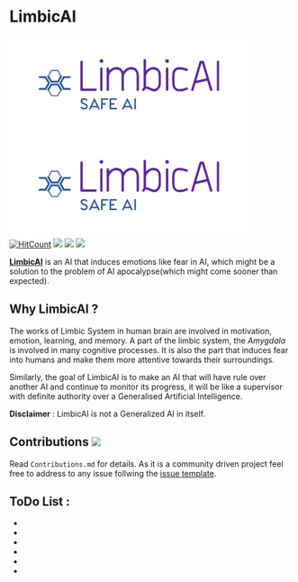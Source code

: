 # LimbicAI 
![ico](/static/images/Limbic.PNG)
![logo](https://github.com/ASH1998/LymbAI/blob/master/static/images/Limbic.PNG)
[![HitCount](http://hits.dwyl.io/ASH1998/LimbicAI.svg)](https://github.com/ASH1998) ![](https://img.shields.io/badge/version-0.1-blue.svg)  ![](https://img.shields.io/badge/gitter-join-yellow.svg)  [![](https://img.shields.io/badge/issues-solve%20%3F-red.svg)](https://github.com/ASH1998/LymbAI/tree/master/.github/ISSUE_TEMPLATE)


[**LimbicAI**](https://github.com/ASH1998/LymbAI) is an AI that induces emotions like fear in AI, which might be a solution to the problem of AI apocalypse(which might come sooner than expected).

## Why LimbicAI ?

The works of Limbic System in human brain are involved in motivation, emotion, learning, and memory. A part of the limbic system, the *Amygdala* is involved in many cognitive processes. It is also the part that induces fear into humans and make them more attentive towards their surroundings.

Similarly, the goal of LimbicAI is to make an AI that will have rule over another AI and continue to monitor its progress, it will be like a supervisor with definite authority over a Generalised Artificial Intelligence.

**Disclaimer** : LimbicAI is not a Generalized AI in itself.

## Contributions ![](https://img.shields.io/badge/Contributions-Welcome-brightgreen.svg) 
Read `Contributions.md` for details. As it is a community driven project feel free to address to any issue follwing the [issue template](https://github.com/ASH1998/LymbAI/tree/master/.github/ISSUE_TEMPLATE).

## ToDo List :
  - 
  
  - 
  
  -
  
  -
  
  -
  
  -

